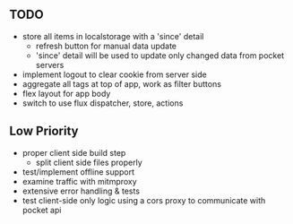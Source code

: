 TODO
---
- store all items in localstorage with a 'since' detail
  - refresh button for manual data update
  - 'since' detail will be used to update only changed data from pocket servers
- implement logout to clear cookie from server side
- aggregate all tags at top of app, work as filter buttons
- flex layout for app body
- switch to use flux dispatcher, store, actions

## Low Priority
- proper client side build step
  - split client side files properly
- test/implement offline support
- examine traffic with mitmproxy
- extensive error handling & tests
- test client-side only logic using a cors proxy to communicate with pocket api
